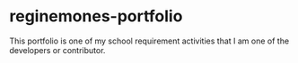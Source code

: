 # reginemones-portfolio
This portfolio is one of my school requirement activities that I am one of the developers or contributor.

